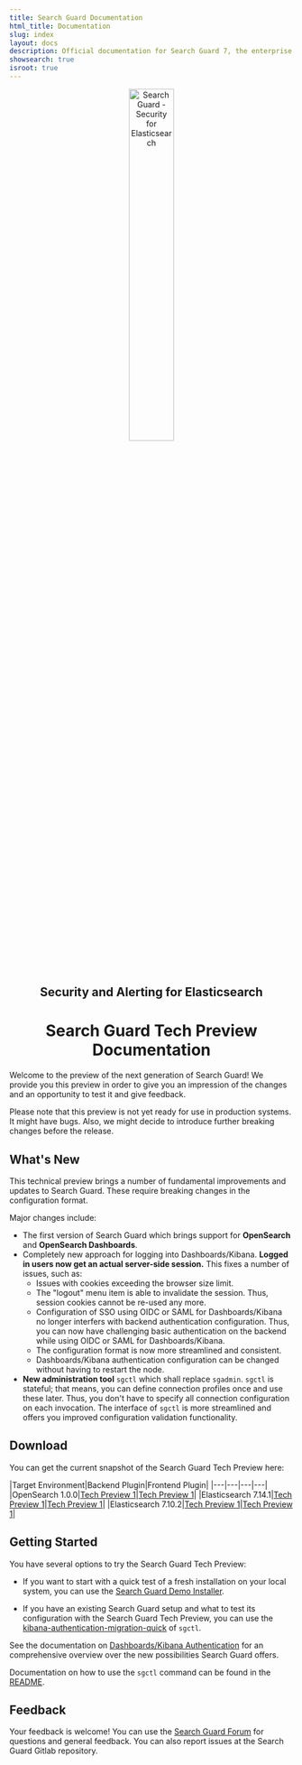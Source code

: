 ```yaml
---
title: Search Guard Documentation
html_title: Documentation
slug: index
layout: docs
description: Official documentation for Search Guard 7, the enterprise security and alerting suite for Elasticsearch.
showsearch: true
isroot: true
---
```

<!---
Copryight 2020 floragunn GmbH
-->


<p align="center">
<img src="img/logos/search-guard-frontmatter.png" alt="Search Guard - Security for Elasticsearch" style="width: 40%" />
</p>

<h2 align="center">Security and Alerting for Elasticsearch</h2>

<h1 align="center">Search Guard Tech Preview Documentation</h1>

Welcome to the preview of the next generation of Search Guard! We provide you this preview in order to give you an impression of the changes and an opportunity to test it and give feedback.

Please note that this preview is not yet ready for use in production systems. It might have bugs. Also, we might decide to introduce further breaking changes before the release.

## What's New

This technical preview brings a number of fundamental improvements and updates to Search Guard. These require breaking changes in the configuration format.

Major changes include:

- The first version of Search Guard which brings support for **OpenSearch** and **OpenSearch Dashboards**.
- Completely new approach for logging into Dashboards/Kibana. **Logged in users now get an actual server-side session.** This fixes a number of issues, such as:
  - Issues with cookies exceeding the browser size limit.
  - The "logout" menu item is able to invalidate the session. Thus, session cookies cannot be re-used any more.
  - Configuration of SSO using OIDC or SAML for Dashboards/Kibana no longer interfers with backend authentication configuration. Thus, you can now have challenging basic authentication on the backend while using OIDC or SAML for Dashboards/Kibana.
  - The configuration format is now more streamlined and consistent.  
  - Dashboards/Kibana authentication configuration can be changed without having to restart the node.
- **New administration tool** `sgctl` which shall replace `sgadmin`.  `sgctl` is stateful; that means, you can define connection profiles once and use these later. Thus, you don't have to specify all connection configuration on each invocation. The interface of `sgctl` is more streamlined and offers you improved configuration validation functionality.



## Download

You can get the current snapshot of the Search Guard Tech Preview here:

|Target Environment|Backend Plugin|Frontend Plugin|
|---|---|---|---|
|OpenSearch 1.0.0|[Tech Preview 1](https://maven.search-guard.com/search-guard-suite-release/com/floragunn/search-guard-suite-plugin/)|[Tech Preview 1]()|
|Elasticsearch 7.14.1|[Tech Preview 1](https://maven.search-guard.com/search-guard-suite-release/com/floragunn/search-guard-suite-plugin/)|[Tech Preview 1]()|
|Elasticsearch 7.10.2|[Tech Preview 1](https://maven.search-guard.com/search-guard-suite-release/com/floragunn/search-guard-suite-plugin/)|[Tech Preview 1]()|

## Getting Started

You have several options to try the Search Guard Tech Preview:

- If you want to start with a quick test of a fresh installation on your local system, you can use the [Search Guard Demo Installer](demo-installer).

- If you have an existing Search Guard setup and what to test its configuration with the Search Guard Tech Preview, you can use the [kibana-authentication-migration-quick](kibana-authentication-migration) of `sgctl`. 

See the documentation on [Dashboards/Kibana Authentication](kibana-authentication-types) for an comprehensive overview over the new possibilities Search Guard offers.

Documentation on how to use the `sgctl` command can be found in the [README](https://git.floragunn.com/search-guard/sgctl/-/blob/main/README.md).


## Feedback

Your feedback is welcome! You can use the [Search Guard Forum](https://forum.search-guard.com/) for questions and general feedback. You can also report issues at the Search Guard Gitlab repository.

 



